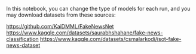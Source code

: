 In this notebook, you can change the type of models for each run, and you may download datasets from these sources:

https://github.com/KaiDMML/FakeNewsNet
https://www.kaggle.com/datasets/saurabhshahane/fake-news-classification
https://www.kaggle.com/datasets/csmalarkodi/isot-fake-news-dataset
